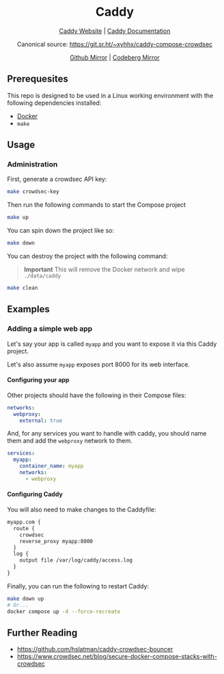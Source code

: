 <div align="center">

# Caddy

[Caddy Website](https://caddyserver.com/) | [Caddy Documentation](https://caddyserver.com/docs)

Canonical source: https://git.sr.ht/~xyhhx/caddy-compose-crowdsec

[Github Mirror](https://github.com/xyhhx/caddy-compose-crowdsec) | [Codeberg Mirror](https://codeberg.org/xyhhx/caddy-compose-crowdsec)

</div>



## Prerequesites

This repo is designed to be used in a Linux working environment with the following dependencies installed:

- [Docker](https://docker.com)
- `make`

## Usage

### Administration

First, generate a crowdsec API key:

```sh
make crowdsec-key
```

Then run the following commands to start the Compose project

```sh
make up
```

You can spin down the project like so:

```sh
make down
```

You can destroy the project with the following command:

> **Important** This will remove the Docker network and wipe `./data/caddy`

```sh
make clean
```

## Examples

### Adding a simple web app

Let's say your app is called `myapp` and you want to expose it via this Caddy project.

Let's also assume `myapp` exposes port 8000 for its web interface.

#### Configuring your app

Other projects should have the following in their Compose files:


```yml
networks:
  webproxy:
    external: true
```

And, for any services you want to handle with caddy, you should name them and add the `webproxy` network to them.

```yml
services:
  myapp:
    container_name: myapp
    networks:
      - webproxy
```

#### Configuring Caddy

You will also need to make changes to the Caddyfile:

```diff
myapp.com {
  route {
    crowdsec
    reverse_proxy myapp:8000
  }
  log {
    output file /var/log/caddy/access.log
  }
}
```

Finally, you can run the following to restart Caddy:

```sh
make down up
# Or...
docker compose up -d --force-recreate
```
## Further Reading

- https://github.com/hslatman/caddy-crowdsec-bouncer
- https://www.crowdsec.net/blog/secure-docker-compose-stacks-with-crowdsec
